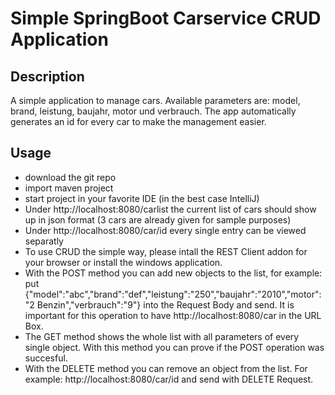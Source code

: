 # Simple SpringBoot Carservice CRUD Application  

## Description
A simple application to manage cars. 
Available parameters are: model, brand, leistung, baujahr, motor und verbrauch.
The app automatically generates an id for every car to make the management easier.

## Usage
* download the git repo
* import maven project
* start project in your favorite IDE (in the best case IntelliJ)
* Under http://localhost:8080/carlist the current list of cars should show up in json format (3 cars are already given for sample purposes)
* Under http://localhost:8080/car/id every single entry can be viewed separatly
* To use CRUD the simple way, please intall the REST Client addon for your browser or install the windows application.
* With the POST method you can add new objects to the list, for example: put {"model":"abc","brand":"def","leistung":"250","baujahr":"2010","motor":"2 Benzin","verbrauch":"9"} into the Request Body and send. It is important for this operation to have http://localhost:8080/car in the URL Box.
* The GET method shows the whole list with all parameters of every single object. With this method you can prove if the POST operation was succesful.
* With the DELETE method you can remove an object from the list. For example: http://localhost:8080/car/id and send with DELETE Request.